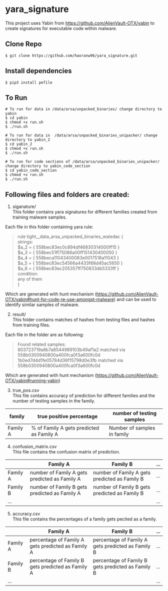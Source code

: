 # yara_signature

This project uses Yabin from https://github.com/AlienVault-OTX/yabin to create signatures for executable code within malware.


## Clone Repo

```
$ git clone https://github.com/haoranw96/yara_signature.git
```

## Install dependencies

```
$ pip3 install pefile
```

## To Run

```
# To run for data in /data/arsa/unpacked_binaries/ change directory to yabin
$ cd yabin
$ chmod +x run.sh
$ ./run.sh

# To run for data in  /data/arsa/unpacked_binaries_unipacker/ change directory to yabin_2
$ cd yabin_2
$ chmod +x run.sh
$ ./run.sh

# To run for code sections of /data/arsa/unpacked_binaries_unipacker/ change directory to yabin_code_section
$ cd yabin_code_section
$ chmod +x run.sh
$ ./run.sh
```

## Following files and folders are created: 
1. siganature/  
  This folder contains yara signatures for different families created from training malware samples. 

  Each file in this folder containing yara rule:


> rule tight__data_arsa_unpacked_binaries_waledac {  
> strings:  
>  $a_2 = { 558bec83ec0c894df46830314000ff15 }  
>  $a_3 = { 558bec51ff75086a00ff151430400050 }  
>  $a_4 = { 558beca11043400083e0017518a11043 }  
>  $a_5 = { 558bec83ec54566a4433f68d45ac5650 }  
>  $a_6 = { 558bec83ec205357ff750833db5333ff }  
> condition:  
>  any of them  
>}  

Which are generated with hunt mechanism (https://github.com/AlienVault-OTX/yabin#hunt-for-code-re-use-amongst-malware) and can be used to identify similar samples of malware. 

2. result/  
  This folder contains matches of hashes from testing files and hashes from training files. 
  
  Each file in the folder are as following: 
  
  > Found related samples:  
  > 803723719a8b7a8544989103b49af1a2 matched via 558b0300940800a400fca0f3a600fc0d  
  > 1b0ed7d4d1fe05784d36f15798d0e3fb matched via 558b0300940800a400fca0f3a600fc0d  
  
Which are generated with hunt mechanism (https://github.com/AlienVault-OTX/yabin#running-yabin)

3. true_pos.csv  
  This file contains accuracy of prediction for different families and the number of testing samples in the family. 
  
  family | true positive percentage | number of testing samples
  --------|-------------------------|------------------------------
  Family A | % of Family A gets predicted as Family A     |    Number of samples in family

4. confusion_matrix.csv  
  This file contains the confusion matrix of prediction.  
  
  &nbsp; | Family A                | Family B                    | ...  
  -------|-------------------------|-----------------------------|--------------------  
  Family A | number of Family A gets predicted as Family A | number of Family A gets predicted as Family B | ...  
  Family B | number of Family B gets predicted as Family A | number of Family B gets predicted as Family B | ...  
  ... | &nbsp; | &nbsp; |...
  
 5. accuracy.csv  
 This file contains the percentages of a family gets pecited as a family. 
 
  &nbsp; | Family A                | Family B                    | ...  
  -------|-------------------------|-----------------------------|--------------------  
  Family A | percentage of Family A gets predicted as Family A | percentage of Family A gets predicted as Family B | ...  
  Family B | percentage of Family B gets predicted as Family A | percentage of Family B gets predicted as Family B | ...  
  ... | &nbsp; | &nbsp; |...

